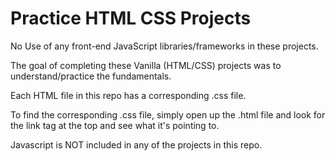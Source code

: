 # Practice HTML CSS Projects

No Use of any front-end JavaScript libraries/frameworks in these projects.

The goal of completing these Vanilla (HTML/CSS) projects was to understand/practice the fundamentals.

Each HTML file in this repo has a corresponding .css file.

To find the corresponding .css file, simply open up the .html file and look for the link tag at the top and see what it's pointing to.

Javascript is NOT included in any of the projects in this repo.
